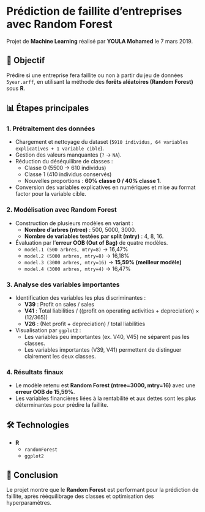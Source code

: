 # Prédiction de faillite d’entreprises avec Random Forest

Projet de **Machine Learning** réalisé par **YOULA Mohamed** le 7 mars 2019.    

## 🎯 Objectif 
Prédire si une entreprise fera faillite ou non à partir du jeu de données `5year.arff`, en utilisant la méthode des **forêts aléatoires (Random Forest)** sous **R**.  

## 📊 Étapes principales

### 1. Prétraitement des données
- Chargement et nettoyage du dataset (`5910 individus, 64 variables explicatives + 1 variable cible`).  
- Gestion des valeurs manquantes (`?` → `NA`).  
- Réduction du déséquilibre de classes :  
  - Classe 0 (5500 → 610 individus)  
  - Classe 1 (410 individus conservés)  
  - Nouvelles proportions : **60% classe 0 / 40% classe 1**.  
- Conversion des variables explicatives en numériques et mise au format factor pour la variable cible.  

### 2. Modélisation avec Random Forest
- Construction de plusieurs modèles en variant :  
  - **Nombre d’arbres (ntree)** : 500, 5000, 3000.  
  - **Nombre de variables testées par split (mtry)** : 4, 8, 16.  
- Évaluation par l’**erreur OOB (Out of Bag)** de quatre modèles.  
  - `model.1 (500 arbres, mtry=8)` → 16,47%  
  - `model.2 (5000 arbres, mtry=8)` → 16,18%  
  - `model.3 (3000 arbres, mtry=16)` → **15,59% (meilleur modèle)**  
  - `model.4 (3000 arbres, mtry=4)` → 16,47%  

### 3. Analyse des variables importantes
- Identification des variables les plus discriminantes :  
  - **V39** : Profit on sales / sales  
  - **V41** : Total liabilities / ((profit on operating activities + depreciation) × (12/365))  
  - **V26** : (Net profit + depreciation) / total liabilities  
- Visualisation par `ggplot2` :  
  - Les variables peu importantes (ex. V40, V45) ne séparent pas les classes.  
  - Les variables importantes (V39, V41) permettent de distinguer clairement les deux classes.  

### 4. Résultats finaux
- Le modèle retenu est **Random Forest (ntree=3000, mtry=16)** avec une **erreur OOB de 15,59%**.  
- Les variables financières liées à la rentabilité et aux dettes sont les plus déterminantes pour prédire la faillite.  

## 🛠️ Technologies
- **R**  
  - `randomForest`  
  - `ggplot2`  

## 📌 Conclusion
Le projet montre que le **Random Forest** est performant pour la prédiction de faillite, après rééquilibrage des classes et optimisation des hyperparamètres.  
